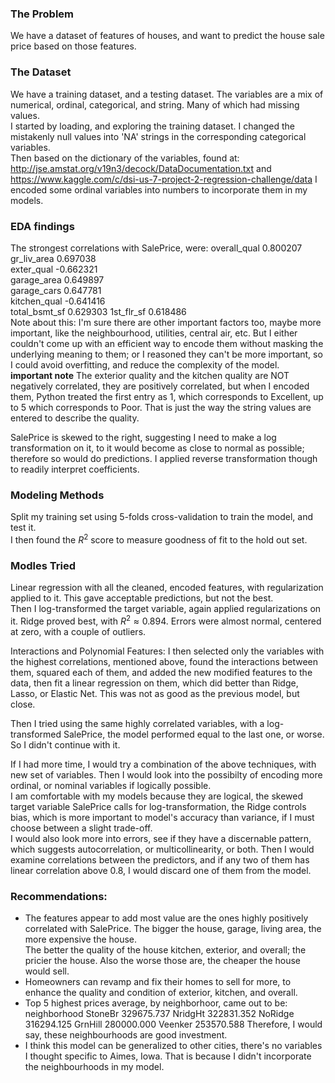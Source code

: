 ### The Problem
We have a dataset of features of houses, and want to predict the house sale price based on those features.

### The Dataset
We have a training dataset, and a testing dataset. The variables are a mix of numerical, ordinal, categorical, and string. Many of which had missing values. <br />
I started by loading, and exploring the training dataset. I changed the mistakenly null values into 'NA' strings in the corresponding categorical variables. 
<br /> Then based on the dictionary of the variables, found at: http://jse.amstat.org/v19n3/decock/DataDocumentation.txt and https://www.kaggle.com/c/dsi-us-7-project-2-regression-challenge/data I encoded some ordinal variables into numbers to incorporate them in my models. 

### EDA findings 
The strongest correlations with SalePrice, were:
overall_qual	0.800207	
gr_liv_area	0.697038	
exter_qual	-0.662321	
garage_area	0.649897	
garage_cars	0.647781	
kitchen_qual	-0.641416	
total_bsmt_sf	0.629303
1st_flr_sf	0.618486
<br /> Note about this: I'm sure there are other important factors too, maybe more important, like the neighbourhood, utilities, central air, etc. But I either couldn't come up with an efficient way to encode them without masking the underlying meaning to them; or I reasoned they can't be more important, so I could avoid overfitting, and reduce the complexity of the model. 
<br /> **important note** The exterior quality and the kitchen quality are NOT negatively correlated, they are positively correlated, but when I encoded them, Python treated the first entry as 1, which corresponds to Excellent, up to 5 which corresponds to Poor. That is just the way the string values are entered to describe the quality. 

SalePrice is skewed to the right, suggesting I need to make a log transformation on it, to it would become as close to normal as possible; therefore so would do predictions. I applied reverse transformation though to readily interpret coefficients. 

### Modeling Methods
Split my training set using 5-folds cross-validation to train the model, and test it. <br />
I then found the $R^2$ score to measure goodness of fit to the hold out set. 

### Modles Tried
Linear regression with all the cleaned, encoded features, with regularization applied to it. This gave acceptable predictions, but not the best. 
<br /> Then I log-transformed the target variable, again applied regularizations on it. Ridge proved best, with $R^2 \approx 0.894$. Errors were almost normal, centered at zero, with a couple of outliers. 


Interactions and Polynomial Features: I then selected only the variables with the highest correlations, mentioned above, found the interactions between them, squared each of them, and added the new modified features to the data, then fit a linear regression on them, which did better than Ridge, Lasso, or Elastic Net. This was not as good as the previous model, but close. 


Then I tried using the same highly correlated variables, with a log-transformed SalePrice, the model performed equal to the last one, or worse. So I didn't continue with it. 


If I had more time, I would try a combination of the above techniques, with new set of variables. Then I would look into the possibilty of encoding more ordinal, or nominal variables if logically possible. <br />
I am comfortable with my models because they are logical, the skewed target variable SalePrice calls for log-transformation, the Ridge controls bias, which is more important to model's accuracy than variance, if I must choose between a slight trade-off. <br />
I would also look more into errors, see if they have a discernable pattern, which suggests autocorrelation, or multicollinearity, or both. Then I would examine correlations between the predictors, and if any two of them has linear correlation above 0.8, I would discard one of them from the model. 

### Recommendations: 
- The features appear to add most value are the ones highly positively correlated with SalePrice. The bigger the house, garage, living area, the more expensive the house. 
<br /> The better the quality of the house kitchen, exterior, and overall; the pricier the house. Also the worse those are, the cheaper the house would sell. 
- Homeowners can revamp and fix their homes to sell for more, to enhance the quality and condition of exterior, kitchen, and overall. 
- Top 5 highest prices average, by neighborhoor, came out to be:
neighborhood
StoneBr    329675.737
NridgHt    322831.352
NoRidge    316294.125
GrnHill    280000.000
Veenker    253570.588
Therefore, I would say, these neighbourhoods are good investment. 
- I think this model can be generalized to other cities, there's no variables I thought specific to Aimes, Iowa. That is because I didn't incorporate the neighbourhoods in my model. 
